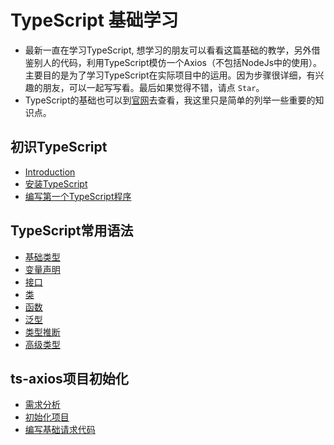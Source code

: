 # TypeScript 基础学习
- 最新一直在学习TypeScript, 想学习的朋友可以看看这篇基础的教学，另外借鉴别人的代码，利用TypeScript模仿一个Axios（不包括NodeJs中的使用）。主要目的是为了学习TypeScript在实际项目中的运用。因为步骤很详细，有兴趣的朋友，可以一起写写看。最后如果觉得不错，请点 `Star`。
- TypeScript的基础也可以到[官网](https://www.tslang.cn/)去查看，我这里只是简单的列举一些重要的知识点。

## 初识TypeScript
- [Introduction](/docs/chapter1/README.md)
- [安装TypeScript](/docs/chapter1/install.md)
- [编写第一个TypeScript程序](/docs/chapter1/start.md)

## TypeScript常用语法
- [基础类型](/docs/chapter2/type.md)
- [变量声明](/docs/chapter2/declare.md)
- [接口](/docs/chapter2/interface.md)
- [类](/docs/chapter2/class.md)
- [函数](/docs/chapter2/function.md)
- [泛型](/docs/chapter2/generic.md)
- [类型推断](/docs/chapter2/inference.md)
- [高级类型](/docs/chapter2/advance.md)

## ts-axios项目初始化
- [需求分析](/docs/chapter3/require.md)
- [初始化项目](/docs/chapter3/init.md)
- [编写基础请求代码](/docs/chapter3/base.md)